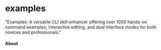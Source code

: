 # examples

"Examples: A versatile CLI skill enhancer offering over 1000 hands-on command examples, interactive editing, and dual interface modes for both novices and professionals."

#### About
